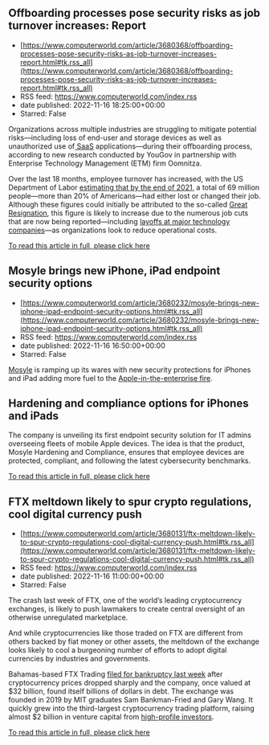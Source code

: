 ## Offboarding processes pose security risks as job turnover increases: Report
 - [https://www.computerworld.com/article/3680368/offboarding-processes-pose-security-risks-as-job-turnover-increases-report.html#tk.rss_all](https://www.computerworld.com/article/3680368/offboarding-processes-pose-security-risks-as-job-turnover-increases-report.html#tk.rss_all)
 - RSS feed: https://www.computerworld.com/index.rss
 - date published: 2022-11-16 18:25:00+00:00
 - Starred: False

<article>
	<section class="page">
<p>Organizations across multiple industries are struggling to mitigate potential risks—including loss of end-user and storage devices as well as unauthorized use of<a href="https://www.cio.com/article/272086/web-services-software-as-a-service-saas-definition-and-solutions.html"> SaaS</a> applications—during their offboarding process, according to new research conducted by YouGov in partnership with Enterprise Technology Management (ETM) firm Oomnitza.</p><p>Over the last 18 months, employee turnover has increased, with the US Department of Labor <a href="https://www.bls.gov/opub/mlr/2022/article/job-openings-and-quits-reach-record-highs-in-2021.htm" rel="nofollow">estimating that by the end of 2021,</a> a total of 69 million people—more than 20% of Americans—had either lost or changed their job. Although these figures could initially be attributed to the so-called <a href="https://www.computerworld.com/article/3645496/the-great-resignation-why-workers-quit-and-how-companies-can-respond.html">Great Resignation</a>, this figure is likely to increase due to the numerous job cuts that are now being reported—including <a href="https://www.computerworld.com/article/3679733/tech-layoffs-in-2022-a-timeline.html">layoffs at major technology companies</a>—as organizations look to reduce operational costs.</p><p class="jumpTag"><a href="https://www.computerworld.com/article/3680368/offboarding-processes-pose-security-risks-as-job-turnover-increases-report.html#jump">To read this article in full, please click here</a></p></section></article>

## Mosyle brings new iPhone, iPad endpoint security options
 - [https://www.computerworld.com/article/3680232/mosyle-brings-new-iphone-ipad-endpoint-security-options.html#tk.rss_all](https://www.computerworld.com/article/3680232/mosyle-brings-new-iphone-ipad-endpoint-security-options.html#tk.rss_all)
 - RSS feed: https://www.computerworld.com/index.rss
 - date published: 2022-11-16 16:50:00+00:00
 - Starred: False

<article>
	<section class="page">
<p><a href="https://business.mosyle.com/" rel="noopener nofollow" target="_blank">Mosyle</a> is ramping up its wares with new security protections for iPhones and iPad adding more fuel to the <a href="https://www.computerworld.com/article/3679730/jamf-q3-data-confirms-rapid-mac-adoption-across-the-enterprise.html">Apple-in-the-enterprise fire</a>.</p><h2><strong>Hardening and compliance options for iPhones and iPads</strong></h2>
<p>The company is unveiling its first endpoint security solution for IT admins overseeing fleets of mobile Apple devices. The idea is that the product, Mosyle Hardening and Compliance, ensures that employee devices are protected, compliant, and following the latest cybersecurity benchmarks.</p><p class="jumpTag"><a href="https://www.computerworld.com/article/3680232/mosyle-brings-new-iphone-ipad-endpoint-security-options.html#jump">To read this article in full, please click here</a></p></section></article>

## FTX meltdown likely to spur crypto regulations, cool digital currency push
 - [https://www.computerworld.com/article/3680131/ftx-meltdown-likely-to-spur-crypto-regulations-cool-digital-currency-push.html#tk.rss_all](https://www.computerworld.com/article/3680131/ftx-meltdown-likely-to-spur-crypto-regulations-cool-digital-currency-push.html#tk.rss_all)
 - RSS feed: https://www.computerworld.com/index.rss
 - date published: 2022-11-16 11:00:00+00:00
 - Starred: False

<article>
	<section class="page">
<p>The crash last week of FTX, one of the world’s leading cryptocurrency exchanges, is likely to push lawmakers to create central oversight of an otherwise unregulated marketplace.</p><p>And while cryptocurrencies like those traded on FTX are different from others backed by fiat money or other assets, the meltdown of the exchange looks likely to cool a burgeoning number of efforts to adopt digital currencies by industries and governments.</p><p>Bahamas-based FTX Trading <a href="https://edition.cnn.com/2022/11/11/business/ftx-ceo-resigns/index.html" rel="nofollow noopener" target="_blank">filed for bankruptcy last week</a> after cryptocurrency prices dropped sharply and the company, once valued at $32 billion, found itself billions of dollars in debt. The exchange was founded in 2019 by MIT graduates Sam Bankman-Fried and Gary Wang. It quickly grew into the third-largest cryptocurrency trading platform, raising almost $2 billion in venture capital from <a href="https://www.cbsnews.com/news/ftx-bankruptcy-sam-bankman-fried-cryptocurrency/" rel="nofollow noopener" target="_blank">high-profile investors</a>.</p><p class="jumpTag"><a href="https://www.computerworld.com/article/3680131/ftx-meltdown-likely-to-spur-crypto-regulations-cool-digital-currency-push.html#jump">To read this article in full, please click here</a></p></section></article>
